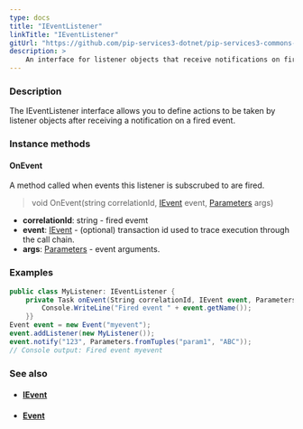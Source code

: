 ```yaml
---
type: docs
title: "IEventListener"
linkTitle: "IEventListener"
gitUrl: "https://github.com/pip-services3-dotnet/pip-services3-commons-dotnet"
description: > 
    An interface for listener objects that receive notifications on fired events.
---
```


### Description

The IEventListener interface allows you to define actions to be taken by listener objects after receiving a notification on a fired event.

### Instance methods

#### OnEvent
A method called when events this listener is subscrubed to are fired.

> void OnEvent(string correlationId, [IEvent](../ievent) event, [Parameters](../../run/parameters) args)

- **correlationId**: string - fired evemt
- **event**: [IEvent](../ievent) - (optional) transaction id used to trace execution through the call chain.
- **args**: [Parameters](../../run/parameters) - event arguments.

### Examples

```cs
public class MyListener: IEventListener {
    private Task onEvent(String correlationId, IEvent event, Parameters args)  {
        Console.WriteLine("Fired event " + event.getName());
    }}
Event event = new Event("myevent");
event.addListener(new MyListener()); 
event.notify("123", Parameters.fromTuples("param1", "ABC")); 
// Console output: Fired event myevent

```

### See also
- #### [IEvent](../ievent)
- #### [Event](../event)
